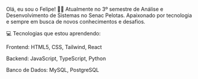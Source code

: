 Olá, eu sou o Felipe! 👨‍💻
Atualmente no 3º semestre de Análise e Desenvolvimento de Sistemas no Senac Pelotas. Apaixonado por tecnologia e sempre em busca de novos conhecimentos e desafios.

💻 Tecnologias que estou aprendendo:

Frontend: HTML5, CSS, Tailwind, React

Backend: JavaScript, TypeScript, Python

Banco de Dados: MySQL, PostgreSQL
